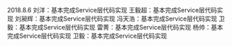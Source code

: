 2018.8.6
刘洋：基本完成Service层代码实现
王毅超：基本完成Service层代码实现
刘昶辉：基本完成Service层代码实现
冯天浩：基本完成Service层代码实现
卫毅：基本完成Service层代码实现
雷菁：基本完成Service层代码实现
杨帅：基本完成Service层代码实现
卫毅：基本完成Service层代码实现

